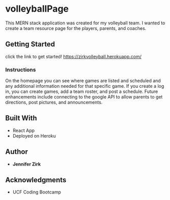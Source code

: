 # volleyballPage

This MERN stack application was created for my volleyball team. I wanted to create a team resource page for the players, parents, and coaches. 

## Getting Started

click the link to get started! https://zirkvolleyball.herokuapp.com/

### Instructions

On the homepage you can see where games are listed and scheduled and any additional information needed for that specific game. If you create a log in, you can create games, add a team roster, and post a schedule. Future enhancements include connecting to the google API to allow parents to get directions, post pictures, and announcements.

## Built With

* React App
* Deployed on Heroku

## Author

* **Jennifer Zirk**

## Acknowledgments 

* UCF Coding Bootcamp
